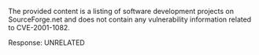 The provided content is a listing of software development projects on SourceForge.net and does not contain any vulnerability information related to CVE-2001-1082.

Response: UNRELATED